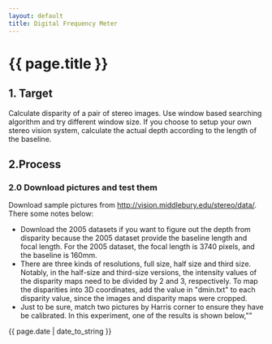 ```yaml
---
layout: default
title: Digital Frequency Meter
---
```

# {{ page.title }}

## 1. Target
Calculate disparity of a pair of stereo images. Use window based searching algorithm and try different window size. If you choose to setup your own stereo vision system, calculate the actual depth according to the length of the baseline.   

## 2.Process
### 2.0 Download pictures and test them
Download sample pictures from http://vision.middlebury.edu/stereo/data/. There some notes below:   
   
* Download the 2005 datasets if you want to figure out the depth from disparity because the 2005 dataset provide the baseline length and focal length. For the 2005 dataset, the focal length is 3740 pixels, and the baseline is 160mm.
* There are three kinds of resolutions, full size, half size and third size. Notably, in the half-size and third-size versions, the intensity values of the disparity maps need to be divided by 2 and 3, respectively. To map the disparities into 3D coordinates, add the value in "dmin.txt" to each disparity value, since the images and disparity maps were cropped.
* Just to be sure, match two pictures by Harris corner to ensure they have be calibrated.
In this experiment, one of the results is shown below,""

{{ page.date | date_to_string }}
